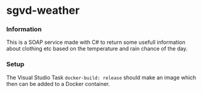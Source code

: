# sgvd-weather

### Information
This is a SOAP service made with C# to return some usefull information about clothing etc based on the temperature and rain chance of the day.

### Setup
The Visual Studio Task `docker-build: release` should make an image which then can be added to a Docker container.